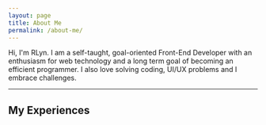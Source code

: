 ```yaml
---
layout: page
title: About Me
permalink: /about-me/
---
```


Hi, I'm RLyn. I am a self-taught, goal-oriented Front-End Developer with an enthusiasm for web technology and a long term goal of becoming an efficient programmer. I also love solving coding, UI/UX problems and I embrace challenges.

-----

## My Experiences
